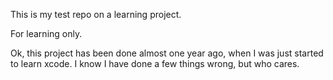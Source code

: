 This is my test repo on a learning project.
 
For learning only.

Ok, this project has been done almost one year ago, 
when I was just started to learn xcode. I know I have
done a few things wrong, but who cares.

